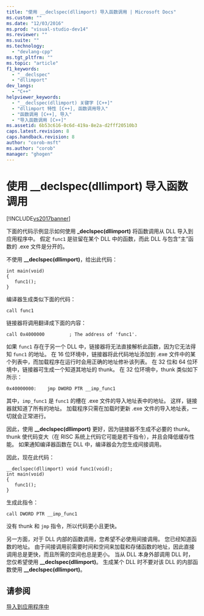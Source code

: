 ```yaml
---
title: "使用 __declspec(dllimport) 导入函数调用 | Microsoft Docs"
ms.custom: ""
ms.date: "12/03/2016"
ms.prod: "visual-studio-dev14"
ms.reviewer: ""
ms.suite: ""
ms.technology: 
  - "devlang-cpp"
ms.tgt_pltfrm: ""
ms.topic: "article"
f1_keywords: 
  - "__declspec"
  - "dllimport"
dev_langs: 
  - "C++"
helpviewer_keywords: 
  - "__declspec(dllimport) 关键字 [C++]"
  - "dllimport 特性 [C++], 函数调用导入"
  - "函数调用 [C++], 导入"
  - "导入函数调用 [C++]"
ms.assetid: 6b53c616-0c6d-419a-8e2a-d2fff20510b3
caps.latest.revision: 8
caps.handback.revision: 8
author: "corob-msft"
ms.author: "corob"
manager: "ghogen"
---
```

# 使用 __declspec(dllimport) 导入函数调用
[!INCLUDE[vs2017banner](../assembler/inline/includes/vs2017banner.md)]

下面的代码示例显示如何使用 **\_declspec\(dllimport\)** 将函数调用从 DLL 导入到应用程序中。  假定 `func1` 是驻留在某个 DLL 中的函数，而此 DLL 与包含“主”函数的 .exe 文件是分开的。  
  
 不使用 **\_\_declspec\(dllimport\)**，给出此代码：  
  
```  
int main(void)   
{  
   func1();  
}  
```  
  
 编译器生成类似下面的代码：  
  
```  
call func1  
```  
  
 链接器将调用翻译成下面的内容：  
  
```  
call 0x4000000         ; The address of 'func1'.  
```  
  
 如果 `func1` 存在于另一个 DLL 中，链接器将无法直接解析此函数，因为它无法得知 `func1` 的地址。  在 16 位环境中，链接器将此代码地址添加到 .exe 文件中的某个列表中，而加载程序在运行时会用正确的地址修补该列表。  在 32 位和 64 位环境中，链接器可生成一个知道其地址的 thunk。  在 32 位环境中，thunk 类似如下所示：  
  
```  
0x40000000:    jmp DWORD PTR __imp_func1  
```  
  
 其中，`imp_func1` 是 `func1` 的槽在 .exe 文件的导入地址表中的地址。  这样，链接器就知道了所有的地址。  加载程序只需在加载时更新 .exe 文件的导入地址表，一切就会正常进行。  
  
 因此，使用 **\_\_declspec\(dllimport\)** 更好，因为链接器不生成不必要的 thunk。  thunk 使代码变大（在 RISC 系统上代码它可能是若干指令），并且会降低缓存性能。  如果通知编译器函数在 DLL 中，编译器会为您生成间接调用。  
  
 因此，现在此代码：  
  
```  
__declspec(dllimport) void func1(void);  
int main(void)   
{  
   func1();  
}  
```  
  
 生成此指令：  
  
```  
call DWORD PTR __imp_func1  
```  
  
 没有 thunk 和 `jmp` 指令，所以代码更小且更快。  
  
 另一方面，对于 DLL 内部的函数调用，您希望不必使用间接调用。  您已经知道函数的地址。  由于间接调用前需要时间和空间来加载和存储函数的地址，因此直接调用总是更快，而且所需的空间也总是更小。  当从 DLL 本身外部调用 DLL 时，您仅希望使用 **\_\_declspec\(dllimport\)**。  生成某个 DLL 时不要对该 DLL 的内部函数使用 **\_\_declspec\(dllimport\)**。  
  
## 请参阅  
 [导入到应用程序中](../build/importing-into-an-application.md)